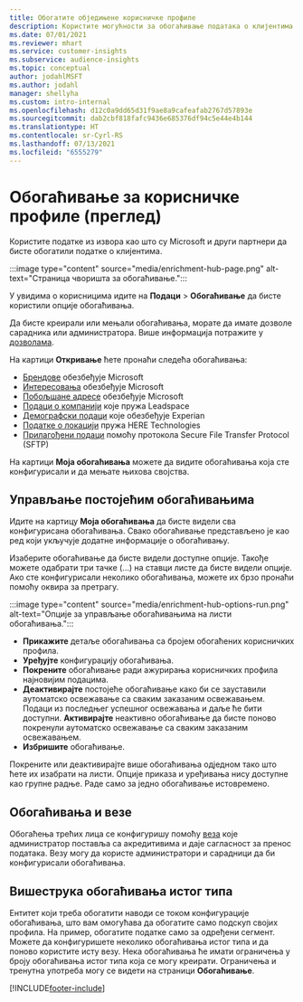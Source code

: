 ```yaml
---
title: Обогатите обједињене корисничке профиле
description: Користите могућности за обогаћивање података о клијентима.
ms.date: 07/01/2021
ms.reviewer: mhart
ms.service: customer-insights
ms.subservice: audience-insights
ms.topic: conceptual
author: jodahlMSFT
ms.author: jodahl
manager: shellyha
ms.custom: intro-internal
ms.openlocfilehash: d12c0a9dd65d31f9ae8a9cafeafab2767d57893e
ms.sourcegitcommit: dab2cbf818fafc9436e685376df94c5e44e4b144
ms.translationtype: HT
ms.contentlocale: sr-Cyrl-RS
ms.lasthandoff: 07/13/2021
ms.locfileid: "6555279"
---
```

# <a name="enrichment-for-customer-profiles-preview"></a>Обогаћивање за корисничке профиле (преглед)

Користите податке из извора као што су Microsoft и други партнери да бисте обогатили податке о клијентима.

:::image type="content" source="media/enrichment-hub-page.png" alt-text="Страница чворишта за обогаћивање.":::

У увидима о корисницима идите на **Подаци** > **Обогаћивање** да бисте користили опције обогаћивања.  

Да бисте креирали или мењали обогаћивања, морате да имате дозволе сарадника или администратора. Више информација потражите у [дозволама](permissions.md).

На картици **Откривање** ћете пронаћи следећа обогаћивања:

- [Брендове](enrichment-microsoft.md) обезбеђује Microsoft
- [Интересовања](enrichment-microsoft.md) обезбеђује Microsoft
- [Побољшане адресе](enrichment-enhanced-addresses.md) обезбеђује Microsoft
- [Подаци о компанији](enrichment-leadspace.md) које пружа Leadspace
- [Демографски подаци](enrichment-experian.md) које обезбеђује Experian
- [Податке о локацији](enrichment-here.md) пружа HERE Technologies
- [Прилагођени подаци](enrichment-SFTP-custom-import.md) помоћу протокола Secure File Transfer Protocol (SFTP)

На картици **Моја обогаћивања** можете да видите обогаћивања која сте конфигурисали и да мењате њихова својства.

## <a name="manage-existing-enrichments"></a>Управљање постојећим обогаћивањима

Идите на картицу **Моја обогаћивања** да бисте видели сва конфигурисана обогаћивања. Свако обогаћивање представљено је као ред који укључује додатне информације о обогаћивању.

Изаберите обогаћивање да бисте видели доступне опције. Такође можете одабрати три тачке (...) на ставци листе да бисте видели опције. Ако сте конфигурисали неколико обогаћивања, можете их брзо пронаћи помоћу оквира за претрагу.

:::image type="content" source="media/enrichment-hub-options-run.png" alt-text="Опције за управљање обогаћивањима на листи обогаћивања.":::

- **Прикажите** детаље обогаћивања са бројем обогаћених корисничких профила.
- **Уређујте** конфигурацију обогаћивања.
- **Покрените** обогаћивање ради ажурирања корисничких профила најновијим подацима.
- **Деактивирајте** постојеће обогаћивање како би се зауставили аутоматско освежавање са сваким заказаним освежавањем. Подаци из последњег успешног освежавања и даље ће бити доступни. **Активирајте** неактивно обогаћивање да бисте поново покренули аутоматско освежавање са сваким заказаним освежавањем.
- **Избришите** обогаћивање.

Покрените или деактивирајте више обогаћивања одједном тако што ћете их изабрати на листи. Опције приказа и уређивања нису доступне као групне радње. Раде само за једно обогаћивање истовремено.

## <a name="enrichments-and-connections"></a>Обогаћивања и везе

Обогаћења трећих лица се конфигуришу помоћу [веза](connections.md) које администратор поставља са акредитивима и даје сагласност за пренос података. Везу могу да користе администратори и сарадници да би конфигурисали обогаћивања.  

## <a name="multiple-enrichments-of-the-same-type"></a>Вишеструка обогаћивања истог типа

Ентитет који треба обогатити наводи се током конфигурације обогаћивања, што вам омогућава да обогатите само подскуп својих профила. На пример, обогатите податке само за одређени сегмент. Можете да конфигуришете неколико обогаћивања истог типа и да поново користите исту везу. Нека обогаћивања ће имати ограничења у броју обогаћивања истог типа која се могу креирати. Ограничења и тренутна употреба могу се видети на страници **Обогаћивање**.

[!INCLUDE[footer-include](../includes/footer-banner.md)]
